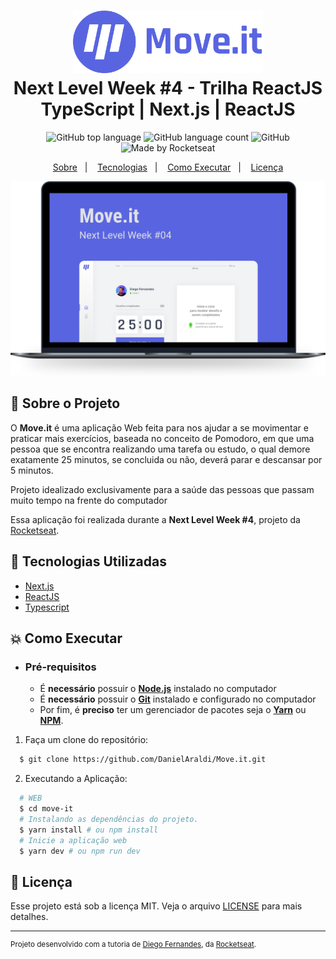 <h1 align="center">
    <img alt="MOve.it" src=".github/moveit-logo.svg" height="100px" />
    <br>Next Level Week #4 - Trilha ReactJS<br/>
    TypeScript | Next.js | ReactJS
</h1>

<p align="center">
    <img alt="GitHub top language" src="https://img.shields.io/github/languages/top/DanielAraldi/Move.it?style=flat-square">
    <img alt="GitHub language count" src="https://img.shields.io/github/languages/count/DanielAraldi/Move.it?style=flat-square">
    <img alt="GitHub" src="https://img.shields.io/github/license/DanielAraldi/Move.it?style=flat-square">
    <img alt="Made by Rocketseat" src="https://img.shields.io/badge/made%20by-Rocketseat-%237519C1?style=flat-square"><br/>
</p>

<p align="center">
    <a href="#bookmark-sobre-o-projeto">Sobre</a>&nbsp;&nbsp;&nbsp;|&nbsp;&nbsp;&nbsp;
    <a href="#rocket-tecnologias-utilizadas">Tecnologias</a>&nbsp;&nbsp;&nbsp;|&nbsp;&nbsp;&nbsp;
    <a href="#boom-como-executar">Como Executar</a>&nbsp;&nbsp;&nbsp;|&nbsp;&nbsp;&nbsp;
    <a href="#memo-licença">Licença</a>
</p>

<p align="center">
    <img alt="Design do Projeto" width="650px" src="./.github/moveit-design.svg" />
<p>

## :bookmark: Sobre o Projeto

O **Move.it** é uma aplicação Web feita para nos ajudar a se movimentar e praticar mais exercícios, baseada no conceito de Pomodoro, em que uma pessoa que se encontra realizando uma tarefa ou estudo, o qual demore exatamente 25 minutos, se concluida ou não, deverá parar e descansar por 5 minutos.

Projeto idealizado exclusivamente para a saúde das pessoas que passam muito tempo na frente do computador

Essa aplicação foi realizada durante a **Next Level Week #4**, projeto da [Rocketseat](https://rocketseat.com.br/).

## :rocket: Tecnologias Utilizadas

- [Next.js](https://nextjs.org/)
- [ReactJS](https://reactjs.org/)
- [Typescript](https://www.typescriptlang.org/)

## :boom: Como Executar

- ### **Pré-requisitos**

  - É **necessário** possuir o **[Node.js](https://nodejs.org/en/)** instalado no computador
  - É **necessário** possuir o **[Git](https://git-scm.com/)** instalado e configurado no computador
  - Por fim, é **preciso** ter um gerenciador de pacotes seja o **[Yarn](https://yarnpkg.com/)** ou **[NPM](https://www.npmjs.com/)**.

1. Faça um clone do repositório:

```sh
  $ git clone https://github.com/DanielAraldi/Move.it.git
```

2. Executando a Aplicação:

```sh
  # WEB
  $ cd move-it
  # Instalando as dependências do projeto.
  $ yarn install # ou npm install
  # Inicie a aplicação web
  $ yarn dev # ou npm run dev
```

## :memo: Licença

Esse projeto está sob a licença MIT. Veja o arquivo [LICENSE](LICENSE) para mais detalhes.

---

<sup>Projeto desenvolvido com a tutoria de [Diego Fernandes](https://github.com/diego3g), da [Rocketseat](https://rocketseat.com.br/).</sup>
